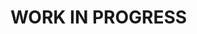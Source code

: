 # WORK IN PROGRESS

<!-- <h1 align="center">
  <img src ="https://camo.githubusercontent.com/268b1344409fac98c4eeda520482b6910c4ddcba/68747470733a2f2f73746f726167652e676f6f676c65617069732e636f6d2f676f6c64656e2d77696e642f626f6f7463616d702d6c61756e6368626173652f6c6f676f2e706e67" />
  <h2 align="center"> Controle de academia </h2>
<h1>

# Índice

- [Sobre](#sobre)
- [Desenvolvimento](#desenvolvimento)
- [Imagens](#imagens)
- [Bibliotecas](#bibliotecas)
        
    
---

## Sobre<a name="sobre"></a>

Atividade desenvolvida durante o Bootcamp Launchbase da Rocketseat. Se trata de um Controle de Academia, onde temos instrutores e membros que podem ser cadastrados, visualizados e também podem ter seus dados alterados.

---

## Desenvolvimento<a name="desenvolvimento"></a>

#### Em desenvolvimento....
---

## Imagens<a name="imagens"></a>

As imagens utilizadas neste projeto foram obtidas a partir das seguintes fontes:

- [Unsplash](https://unsplash.com/)
- [API da Unsplash](https://source.unsplash.com/)
- [Collection da Unsplash](https://unsplash.com/collections/19035194/gym)

---

## Bibliotecas<a name="bibliotecas"></a> 

O projeto foi desenvolvido utilizando as seguintes linguagens e bibliotecas:
  - JavaScript
  - Express
  - Nodemon
  - Nunjucks
  - Intl (para correção de formato de data)
  - Utilizado BrowserSync e o npm-run-all (para facilitar o desenvolvimento e não precisar ficar restartando a todo o momento o servidor)
  - Method Override (para sobreescrever o VERBO/método do HTML)
  
---

Curso: LaunchBase da [Rocketseat](https://rocketseat.com.br/)

---

:triangular_flag_on_post: By [Fernando Azevedo](https://github.com/FernandoAz09) -->
